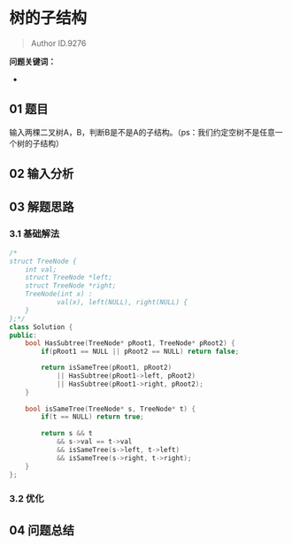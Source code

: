 # 树的子结构
> Author ID.9276 

**问题关键词：**

- 

## 01 题目

输入两棵二叉树A，B，判断B是不是A的子结构。（ps：我们约定空树不是任意一个树的子结构）

## 02 输入分析



## 03 解题思路

### 3.1 基础解法

```c++
/*
struct TreeNode {
	int val;
	struct TreeNode *left;
	struct TreeNode *right;
	TreeNode(int x) :
			val(x), left(NULL), right(NULL) {
	}
};*/
class Solution {
public:
    bool HasSubtree(TreeNode* pRoot1, TreeNode* pRoot2) {
        if(pRoot1 == NULL || pRoot2 == NULL) return false;

        return isSameTree(pRoot1, pRoot2) 
            || HasSubtree(pRoot1->left, pRoot2) 
            || HasSubtree(pRoot1->right, pRoot2);
    }
    
    bool isSameTree(TreeNode* s, TreeNode* t) {
        if(t == NULL) return true;
        
        return s && t 
            && s->val == t->val
            && isSameTree(s->left, t->left)
            && isSameTree(s->right, t->right);
    }
};
```



### 3.2 优化



## 04 问题总结

